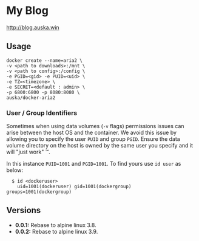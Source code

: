 # My Blog
http://blog.auska.win

## Usage

```
docker create --name=aria2 \
-v <path to downloads>:/mnt \
-v <path to config>:/config \
-e PGID=<gid> -e PUID=<uid> \
-e TZ=<timezone> \
-e SECRET=<default : admin> \
-p 6800:6800 -p 8080:8080 \
auska/docker-aria2
```

### User / Group Identifiers

Sometimes when using data volumes (`-v` flags) permissions issues can arise between the host OS and the container. We avoid this issue by allowing you to specify the user `PUID` and group `PGID`. Ensure the data volume directory on the host is owned by the same user you specify and it will "just work" ™.

In this instance `PUID=1001` and `PGID=1001`. To find yours use `id user` as below:

```
  $ id <dockeruser>
    uid=1001(dockeruser) gid=1001(dockergroup) groups=1001(dockergroup)
```

## Versions

+ **0.0.1:** Rebase to alpine linux 3.8.
+ **0.0.2:** Rebase to alpine linux 3.9.
